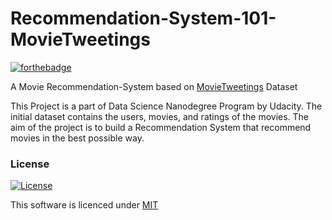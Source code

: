 # Recommendation-System-101-MovieTweetings

[![forthebadge](https://forthebadge.com/images/badges/60-percent-of-the-time-works-every-time.svg)](https://forthebadge.com)

A Movie Recommendation-System based on 
[MovieTweetings](https://github.com/sidooms/MovieTweetings/tree/master/latest) Dataset

This Project is a part of Data Science Nanodegree Program by Udacity. The initial dataset contains the users, movies, and ratings of the movies. The aim of the project is to build a Recommendation System that recommend movies in the best possible way.

### License

[![License](http://img.shields.io/:license-mit-blue.svg?style=flat-square)](https://github.com/s0umitra/Recommendation-System-101-MovieTweetings/blob/master/LICENSE)

This software is licenced under [MIT](https://github.com/s0umitra/Recommendation-System-101-MovieTweetings/blob/master/LICENSE)
